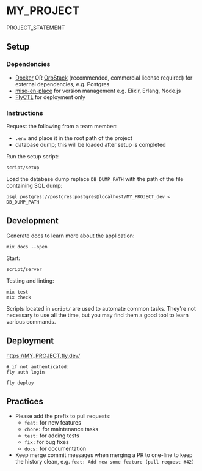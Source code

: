 # MY_PROJECT

PROJECT_STATEMENT

## Setup

### Dependencies

- [Docker](https://www.docker.com/products/docker-desktop/) OR [OrbStack](https://orbstack.dev/) (recommended, commercial license required)
  for external dependencies, e.g. Postgres
- [mise-en-place](https://mise.jdx.dev/installing-mise.html) for version management e.g. Elixir, Erlang, Node.js
- [FlyCTL](https://fly.io/docs/flyctl/install/) for deployment only

### Instructions

Request the following from a team member:

- `.env` and place it in the root path of the project
- database dump; this will be loaded after setup is completed

Run the setup script:

```shell
script/setup
```

Load the database dump replace `DB_DUMP_PATH` with the path of the file containing SQL dump:

```shell
psql postgres://postgres:postgres@localhost/MY_PROJECT_dev < DB_DUMP_PATH
```

## Development

Generate docs to learn more about the application:

```shell
mix docs --open
```

Start:

```shell
script/server
```

Testing and linting:

```shell
mix test
mix check
```

Scripts located in `script/` are used to automate common tasks. They're
not necessary to use all the time, but you may find them a good tool to
learn various commands.

## Deployment

https://MY_PROJECT.fly.dev/

```shell
# if not authenticated:
fly auth login

fly deploy
```

## Practices

- Please add the prefix to pull requests:
  - `feat:` for new features
  - `chore:` for maintenance tasks
  - `test:` for adding tests
  - `fix:` for bug fixes
  - `docs:` for documentation
- Keep merge commit messages when merging a PR to one-line to keep the history clean,
  e.g. `feat: Add new some feature (pull request #42)`
